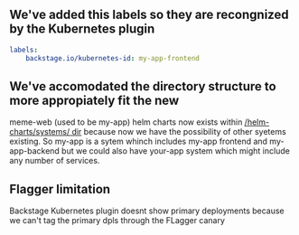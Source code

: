## We've added this labels so they are recongnized by the Kubernetes plugin 
```yaml
labels:
    backstage.io/kubernetes-id: my-app-frontend
```

## We've accomodated the directory structure to more appropiately fit the new 
meme-web (used to be my-app) helm charts now exists within [/helm-charts/systems/ dir](/helm-charts/systems/) because now we have the possibility of other syetems existing.
So my-app is a sytem whinch includes my-app frontend  and my-app-backend but we could also have your-app system which might include any number of services.

## Flagger limitation
Backstage Kubernetes plugin doesnt show primary deployments because we can't tag the primary dpls through the FLagger canary